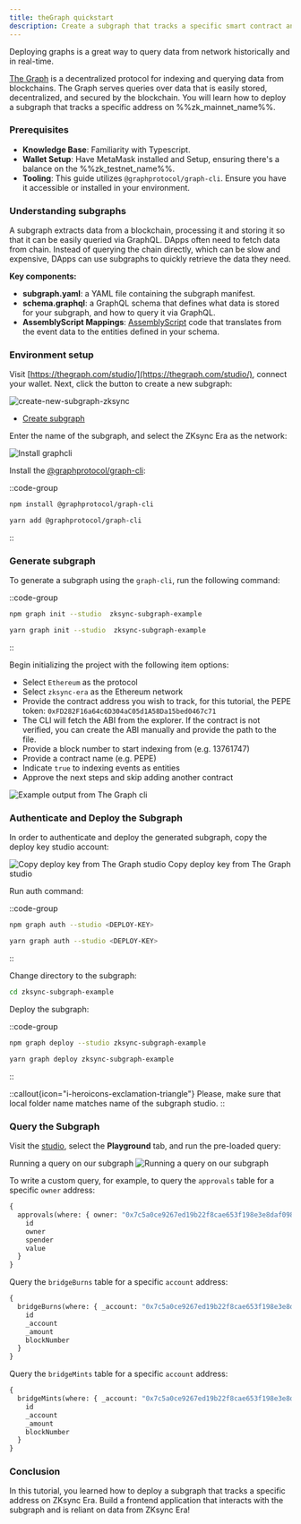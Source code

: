 ```yaml
---
title: theGraph quickstart
description: Create a subgraph that tracks a specific smart contract and query its data.
---
```


Deploying graphs is a great way to query data from network historically and in real-time.

[The Graph](https://thegraph.com/) is a decentralized protocol for indexing and querying data from blockchains.
The Graph serves queries over data that is easily stored, decentralized, and secured by the blockchain.
You will learn how to deploy a subgraph that tracks a specific address on %%zk_mainnet_name%%.

### Prerequisites

- **Knowledge Base**: Familiarity with Typescript.
- **Wallet Setup**: Have MetaMask installed and Setup, ensuring there's a balance on the %%zk_testnet_name%%.
- **Tooling**: This guide utilizes `@graphprotocol/graph-cli`. Ensure you have it accessible or installed in your environment.

### Understanding subgraphs

A subgraph extracts data from a blockchain, processing it and storing it so that it can be easily queried via GraphQL.
DApps often need to fetch data from chain.
Instead of querying the chain directly, which can be slow and expensive, DApps can use subgraphs to quickly retrieve the data they need.

**Key components:**

- **subgraph.yaml**: a YAML file containing the subgraph manifest.
- **schema.graphql**: a GraphQL schema that defines what data is stored for your subgraph, and how to query it via GraphQL.
- **AssemblyScript Mappings**: [AssemblyScript](https://github.com/AssemblyScript/assemblyscript)
  code that translates from the event data to the entities defined in your schema.

### Environment setup

Visit [https://thegraph.com/studio/](https://thegraph.com/studio/), connect your wallet. Next, click the button to create a new subgraph:

![create-new-subgraph-zksync](/images/thegraph/Screenshot-2023-09-25-4.34.png)

- [Create subgraph](https://thegraph.com/studio)

Enter the name of the subgraph, and select the ZKsync Era as the network:

![Install graphcli](/images/thegraph/Screenshot-2023-09-25-4.35.png)

Install the [@graphprotocol/graph-cli](https://www.npmjs.com/package/@graphprotocol/graph-cli):

::code-group

```bash [npm]
npm install @graphprotocol/graph-cli
```

```bash [yarn]
yarn add @graphprotocol/graph-cli
```

::

### Generate subgraph

To generate a subgraph using the `graph-cli`, run the following command:

::code-group

```bash [npm]
npm graph init --studio  zksync-subgraph-example
```

```bash [yarn]
yarn graph init --studio  zksync-subgraph-example
```

::

Begin initializing the project with the following item options:

- Select `Ethereum` as the protocol
- Select `zksync-era` as the Ethereum network
- Provide the contract address you wish to track, for this tutorial, the PEPE token: `0xFD282F16a64c6D304aC05d1A58Da15bed0467c71`
- The CLI will fetch the ABI from the explorer. If the contract is not verified, you can create the ABI manually and provide the path to the file.
- Provide a block number to start indexing from (e.g. 13761747)
- Provide a contract name (e.g. PEPE)
- Indicate `true` to indexing events as entities
- Approve the next steps and skip adding another contract

![Example output from The Graph cli](/images/thegraph/Screenshot-2023-09-25-4.57.45.png)

### Authenticate and Deploy the Subgraph

In order to authenticate and deploy the generated subgraph, copy the deploy key studio account:

![Copy deploy key from The Graph studio](/images/thegraph/deploy.png)
Copy deploy key from The Graph studio

Run auth command:

::code-group

```bash [npm]
npm graph auth --studio <DEPLOY-KEY>
```

```bash [yarn]
yarn graph auth --studio <DEPLOY-KEY>
```

::

Change directory to the subgraph:

```bash
cd zksync-subgraph-example
```

Deploy the subgraph:

::code-group

```bash [npm]
npm graph deploy --studio zksync-subgraph-example
```

```bash [yarn]
yarn graph deploy zksync-subgraph-example
```

::

::callout{icon="i-heroicons-exclamation-triangle"}
Please, make sure that local folder name matches name of the subgraph studio.
::

### Query the Subgraph

Visit the [studio](https://thegraph.com/studio/), select the **Playground** tab, and run the pre-loaded query:

Running a query on our subgraph
![Running a query on our subgraph](/images/thegraph/query.png)

To write a custom query, for example, to query the `approvals` table for a specific `owner` address:

```graphql
{
  approvals(where: { owner: "0x7c5a0ce9267ed19b22f8cae653f198e3e8daf098" }) {
    id
    owner
    spender
    value
  }
}
```

Query the `bridgeBurns` table for a specific `account` address:

```graphql
{
  bridgeBurns(where: { _account: "0x7c5a0ce9267ed19b22f8cae653f198e3e8daf098" }) {
    id
    _account
    _amount
    blockNumber
  }
}
```

Query the `bridgeMints` table for a specific `account` address:

```graphql
{
  bridgeMints(where: { _account: "0x7c5a0ce9267ed19b22f8cae653f198e3e8daf098" }) {
    id
    _account
    _amount
    blockNumber
  }
}
```

### Conclusion

In this tutorial, you learned how to deploy a subgraph that tracks a specific address on ZKsync Era.
Build a frontend application that interacts with the subgraph and is reliant on data from ZKsync Era!
